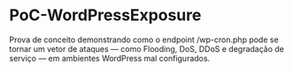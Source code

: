 # PoC-WordPressExposure
Prova de conceito demonstrando como o endpoint /wp-cron.php pode se tornar um vetor de ataques — como Flooding, DoS, DDoS e degradação de serviço — em ambientes WordPress mal configurados.
